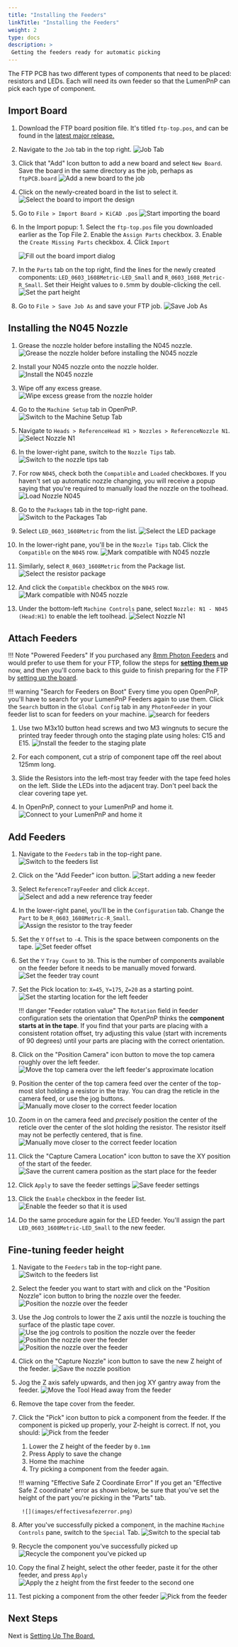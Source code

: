 ```yaml
---
title: "Installing the Feeders"
linkTitle: "Installing the Feeders"
weight: 2
type: docs
description: >
 Getting the feeders ready for automatic picking
---
```


The FTP PCB has two different types of components that need to be placed: resistors and LEDs. Each will need its own feeder so that the LumenPnP can pick each type of component.

## Import Board

1. Download the FTP board position file. It's titled `ftp-top.pos`, and can be found in the [latest major release.](https://github.com/opulo-inc/lumenpnp/releases/)

2. Navigate to the `Job` tab in the top right.
  ![Job Tab](images/Job-tab.png)

3. Click that "Add" Icon button to add a new board and select `New Board`. Save the board in the same directory as the job, perhaps as `ftpPCB.board`
  ![Add a new board to the job](images/Add-new-board.png)

4. Click on the newly-created board in the list to select it.
  ![Select the board to import the design](images/Select-board.png)

5. Go to `File > Import Board > KiCAD .pos`
  ![Start importing the board](images/Import-board-file-menu.png)
6. In the Import popup:
       1. Select the `ftp-top.pos` file you downloaded earlier as the Top File
       2. Enable the `Assign Parts` checkbox.
       3. Enable the `Create Missing Parts` checkbox.
       4. Click `Import`

     ![Fill out the board import dialog](images/Board-import-dialog.png)

7. In the `Parts` tab on the top right, find the lines for the newly created components: `LED_0603_1608Metric-LED_Small` and `R_0603_1608_Metric-R_Small`. Set their Height values to `0.5`mm by double-clicking the cell.
  ![Set the part height](images/set-height.png)

8. Go to `File > Save Job As` and save your FTP job.
  ![Save Job As](images/Save-job-as.png)

## Installing the N045 Nozzle

1. Grease the nozzle holder before installing the N045 nozzle.
  ![Grease the nozzle holder before installing the N045 nozzle](images/Install-nozzle-grease.jpg)

2. Install your N045 nozzle onto the nozzle holder.
  ![Install the N045 nozzle](images/Install-nozzle-nozzle.jpg)

3. Wipe off any excess grease.
  ![Wipe excess grease from the nozzle holder](images/Install-nozzle-wipe.jpg)

4. Go to the `Machine Setup` tab in OpenPnP.
  ![Switch to the Machine Setup Tab](images/Machine-setup-tab.png)

5. Navigate to `Heads > ReferenceHead H1 > Nozzles > ReferenceNozzle N1`.
  ![Select Nozzle N1](images/Reference-nozzle-n1.png)

6. In the lower-right pane, switch to the `Nozzle Tips` tab.
  ![Switch to the nozzle tips tab](images/Nozzle-tips-tab.png)

7. For row `N045`, check both the `Compatible` and `Loaded` checkboxes. If you haven't set up automatic nozzle changing, you will receive a popup saying that you're required to manually load the nozzle on the toolhead.
  ![Load Nozzle N045](images/Load-nozzle-n045.png)

8. Go to the `Packages` tab in the top-right pane.
  ![Switch to the Packages Tab](images/Packages-tab.png)

9. Select `LED_0603_1608Metric` from the list.
  ![Select the LED package](images/Select-led-package.png)

10. In the lower-right pane, you'll be in the `Nozzle Tips` tab. Click the `Compatible` on the `N045` row.
  ![Mark compatible with N045 nozzle](images/Select-led-nozzle-tips.png)

11. Similarly, select `R_0603_1608Metric` from the Package list.
  ![Select the resistor package](images/Select-resistor-package.png)

12. And click the `Compatible` checkbox on the `N045` row.
  ![Mark compatible with N045 nozzle](images/Select-resistor-nozzle-tips.png)

13. Under the bottom-left `Machine Controls` pane, select `Nozzle: N1 - N045 (Head:H1)` to enable the left toolhead.
  ![Select Nozzle N1](images/Enable-nozzle-n1.png)

## Attach Feeders

!!! Note "Powered Feeders"
    If you purchased any [8mm Photon Feeders](https://opulo.io/products/8mm-feeder) and would prefer to use them for your FTP, follow the steps for **[setting them up](../../../feeders/1-overview/feeder-overview.md)** now, and then you'll come back to this guide to finish preparing for the FTP by [setting up the board](../index.md).

!!! warning "Search for Feeders on Boot"
    Every time you open OpenPnP, you'll have to search for your LumenPnP Feeders again to use them. Click the `Search` button in the `Global Config` tab in any `PhotonFeeder` in your feeder list to scan for feeders on your machine.
    ![search for feeders](images/search-for-feeders.png)

1. Use two M3x10 button head screws and two M3 wingnuts to secure the printed tray feeder through onto the staging plate using holes: C15 and E15.
  ![Install the feeder to the staging plate](images/Feeder-installed-with-screws.jpg)

2. For each component, cut a strip of component tape off the reel about 125mm long.

3. Slide the Resistors into the left-most tray feeder with the tape feed holes on the left. Slide the LEDs into the adjacent tray. Don't peel back the clear covering tape yet.

4. In OpenPnP, connect to your LumenPnP and home it.
  ![Connect to your LumenPnP and home it](images/Connect-and-home.png)

## Add Feeders

1. Navigate to the `Feeders` tab in the top-right pane.
  ![Switch to the feeders list](images/Feeders-tab.png)

2. Click on the "Add Feeder" icon button.
  ![Start adding a new feeder](images/Add-feeder-button.png)

3. Select `ReferenceTrayFeeder` and click `Accept`.
  ![Select and add a new reference tray feeder](images/Select-referenceTrayFeeder.png)

4. In the lower-right panel, you'll be in the `Configuration` tab. Change the `Part` to be `R_0603_1608Metric-R_Small`.
  ![Assign the resistor to the tray feeder](images/Change-feeder-part.png)

5. Set the `Y` `Offset` to `-4`. This is the space between components on the tape.
  ![Set feeder offset](images/Set-feeder-offset.png)

6. Set the `Y` `Tray Count` to `30`. This is the number of components available on the feeder before it needs to be manually moved forward.
  ![Set the feeder tray count](images/Set-tray-count.png)

7. Set the Pick location to: `X=45`, `Y=175`, `Z=20` as a starting point.
  ![Set the starting location for the left feeder](images/Set-left-pick-location.png)

    !!! danger "Feeder rotation value"
        The `Rotation` field in feeder configuration sets the orientation that OpenPnP thinks the **component starts at in the tape**. If you find that your parts are placing with a consistent rotation offset, try adjusting this value (start with increments of 90 degrees) until your parts are placing with the correct orientation.

1. Click on the "Position Camera" icon button to move the top camera roughly over the left feeder.
  ![Move the top camera over the left feeder's approximate location](images/Position-camera-over-feeder.png)

1. Position the center of the top camera feed over the center of the top-most slot holding a resistor in the tray. You can drag the reticle in the camera feed, or use the jog buttons.
  ![Manually move closer to the correct feeder location](images/Position-over-feeder-start-rough.png)

1.  Zoom in on the camera feed and *precisely* position the center of the reticle over the center of the slot holding the resistor. The resistor itself may not be perfectly centered, that is fine.
  ![Manually move closer to the correct feeder location](images/Position-over-feeder-start-precise.png)

1.  Click the "Capture Camera Location" icon button to save the XY position of the start of the feeder.
  ![Save the current camera position as the start place for the feeder](images/Capture-camera-position-feeder.png)

1.  Click `Apply` to save the feeder settings
  ![Save feeder settings](images/Save-feeder-settings.png)

1.  Click the `Enable` checkbox in the feeder list.
  ![Enable the feeder so that it is used](images/Enable-feeder.png)

1.  Do the same procedure again for the LED feeder. You'll assign the part `LED_0603_1608Metric-LED_Small` to the new feeder.

## Fine-tuning feeder height

1. Navigate to the `Feeders` tab in the top-right pane.
  ![Switch to the feeders list](images/Feeders-tab.png)

2. Select the feeder you want to start with and click on the "Position Nozzle" icon button to bring the nozzle over the feeder.
  ![Position the nozzle over the feeder](images/Position-nozzle-over-feeder.png)

3. Use the Jog controls to lower the Z axis until the nozzle is touching the surface of the plastic tape cover.
  ![Use the jog controls to position the nozzle over the feeder](images/Z-jog-controls.png)
  ![Position the nozzle over the feeder](images/Nozzle-position-far.jpg)
  ![Position the nozzle over the feeder](images/Nozzle-position-close.jpg)

4. Click on the "Capture Nozzle" icon button to save the new Z height of the feeder.
  ![Save the nozzle position](images/Capture-nozzle-position-feeder.png)

5. Jog the Z axis safely upwards, and then jog XY gantry away from the feeder.
  ![Move the Tool Head away from the feeder](images/XY-jog-controls.png)

6. Remove the tape cover from the feeder.
7. Click the "Pick" icon button to pick a component from the feeder. If the component is picked up properly, your Z-height is correct. If not, you should:
  ![Pick from the feeder](images/Pick-from-feeder.png)

    1. Lower the Z height of the feeder by `0.1mm`
    2. Press Apply to save the change
    3. Home the machine
    4. Try picking a component from the feeder again.

    !!! warning "Effective Safe Z Coordinate Error"
        If you get an "Effective Safe Z coordinate" error as shown below, be sure that you've set the height of the part you're picking in the "Parts" tab.
        
        ![](images/effectivesafezerror.png)

1. After you've successfully picked a component, in the machine `Machine Controls` pane, switch to the `Special` Tab.
  ![Switch to the special tab](images/Special-tab.png)

1. Recycle the component you've successfully picked up
  ![Recycle the component you've picked up](images/Recycle-component.png)

1.  Copy the final Z height, select the other feeder, paste it for the other feeder, and press `Apply`
  ![Apply the z height from the first feeder to the second one](images/Copy-and-paste-z-height.png)

1.  Test picking a component from the other feeder
  ![Pick from the feeder](images/Pick-from-feeder.png)

## Next Steps

Next is [Setting Up The Board.](../2-setting-up-the-board/index.md)

